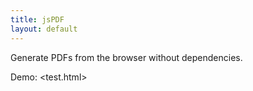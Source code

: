 ```yaml
---
title: jsPDF
layout: default
---
```


Generate PDFs from the browser without dependencies.

Demo: <test.html>
